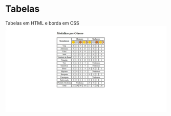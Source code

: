 # Tabelas
Tabelas em HTML e borda em CSS
![Tabela](https://github.com/EstherRosa/Tabelas/blob/master/Tabelas%20com%20CSS.png)

